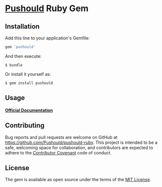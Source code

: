 # [Pushould](https://github.com/Pushould/pushould) Ruby Gem

## Installation

Add this line to your application's Gemfile:

```ruby
gem 'pushould'
```

And then execute:

    $ bundle

Or install it yourself as:

    $ gem install pushould

## Usage

#### [Official Documentation](https://pushould.com)

## Contributing

Bug reports and pull requests are welcome on GitHub at https://github.com/Pushould/pushould-ruby. This project is intended to be a safe, welcoming space for collaboration, and contributors are expected to adhere to the [Contributor Covenant](contributor-covenant.org) code of conduct.


## License

The gem is available as open source under the terms of the [MIT License](http://opensource.org/licenses/MIT).
